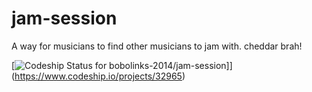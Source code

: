 jam-session
===========

A way for musicians to find other musicians to jam with. cheddar brah!

[![Codeship Status for bobolinks-2014/jam-session](https://www.codeship.io/projects/dfbdf670-1105-0132-f710-3a327caa04b7/status)]](https://www.codeship.io/projects/32965)
